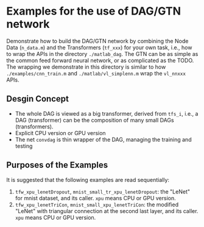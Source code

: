 # Examples for the use of DAG/GTN network 

Demonstrate how to build the DAG/GTN network by combining the Node Data (`n_data.m`) and the Transformers (`tf_xxx`) for your own task, i.e., how to wrap the APIs in the directory `./matlab_dag`. The GTN can be as simple as 
the common feed forward neural network, or as complicated as the TODO. The wrapping we demonstrate in this directory is similar to how `./examples/cnn_train.m` and `./matlab/vl_simplenn.m` wrap the `vl_nnxxx` APIs. 

## Desgin Concept
- The whole DAG is viewed as a big transformer, derived from `tfs_i`, i.e., a DAG (transformer) can be the composition of many small DAGs (transformers). 
- Explicit CPU version or GPU version
- The net `convdag` is thin wrapper of the DAG, managing the training and testing

## Purposes of the Examples
It is suggested that the following examples are read sequentially:

1. `tfw_xpu_lenetDropout`, `mnist_small_tr_xpu_lenetDropout`: the "LeNet" for mnist dataset, and its caller. `xpu` means CPU or GPU version. 
2. `tfw_xpu_lenetTriCon`, `mnist_small_xpu_lenetTriCon`: the modified "LeNet" with triangular connection at the second last layer, and its caller. `xpu` means CPU or GPU version.

